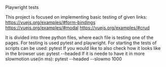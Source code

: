 Playwright tests

This project is focused on implementing basic testing of given links:
https://vuejs.org/examples/#form-bindings
https://vuejs.org/examples/#modal
https://vuejs.org/examples/#crud

It is divided into three python files, where each file is testing one of the pages. 
For testing is used pytest and playwright. 
For starting the tests of scripts can be used:
pytest
If you would like to also check how it looks like in the browser use:
pytest --headed
If it is neede to have it in more slowmotion use(in ms):
pytest --headed --slowmo 1000 

